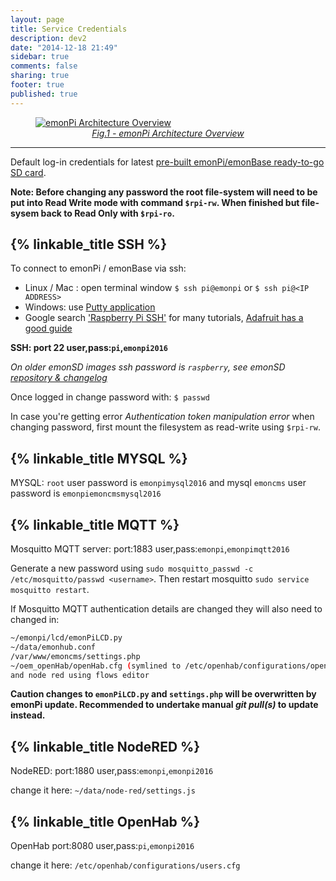 ```yaml
---
layout: page
title: Service Credentials
description: dev2
date: "2014-12-18 21:49"
sidebar: true
comments: false
sharing: true
footer: true
published: true
---
```


<figure><a href="https://github.com/openenergymonitor/emonpi/raw/master/docs/emonPi_System_Diagram.png">
<img src="https://github.com/openenergymonitor/emonpi/raw/master/docs/emonPi_System_Diagram.png" alt="emonPi Architecture Overview">
<figcaption style="text-align:center;"><i>Fig.1 - emonPi Architecture Overview</i></figcaption>
</a>
</figure>

***

Default log-in credentials for latest [pre-built emonPi/emonBase ready-to-go SD card](https://github.com/openenergymonitor/emonpi/wiki/emonSD-pre-built-SD-card-Download-&-Change-Log).

**Note: Before changing any password the root file-system will need to be put into Read Write mode with command `$rpi-rw`. When finished but file-sysem back to Read Only with `$rpi-ro`.**

## {% linkable_title SSH %}

To connect to emonPi / emonBase via ssh:

 - Linux / Mac : open terminal window `$ ssh pi@emonpi` or `$ ssh pi@<IP ADDRESS>`
 - Windows: use [Putty application](http://www.chiark.greenend.org.uk/~sgtatham/putty/download.html)
 - Google search ['Raspberry Pi SSH'](http://lmgtfy.com/?q=raspberry+pi+ssh) for many tutorials, [Adafruit has a good guide](https://learn.adafruit.com/downloads/pdf/adafruits-raspberry-pi-lesson-6-using-ssh.pdf)

**SSH: port 22 user,pass:`pi`,`emonpi2016`**

*On older emonSD images ssh password is `raspberry`, see emonSD [repository & changelog](https://github.com/openenergymonitor/emonpi/wiki/emonSD-pre-built-SD-card-Download-&-Change-Log)*

Once logged in change password with: `$ passwd`

In case you're getting error _Authentication token manipulation error_ when changing password, first mount the filesystem as read-write using `$rpi-rw`.

## {% linkable_title MYSQL %}

MYSQL: `root` user password is `emonpimysql2016` and mysql `emoncms` user password is `emonpiemoncmsmysql2016`


## {% linkable_title MQTT %}

Mosquitto MQTT server: port:1883 user,pass:`emonpi`,`emonpimqtt2016`

Generate a new password using `sudo mosquitto_passwd -c /etc/mosquitto/passwd <username>`. Then restart mosquitto `sudo service mosquitto restart`.

If Mosquitto MQTT authentication details are changed they will also need to changed in:

```bash
~/emonpi/lcd/emonPiLCD.py
~/data/emonhub.conf
/var/www/emoncms/settings.php
~/oem_openHab/openHab.cfg (symlined to /etc/openhab/configurations/openhab.cfg)
and node red using flows editor
```

**Caution changes to `emonPiLCD.py` and `settings.php` will be overwritten by emonPi update. Recommended to undertake manual *git pull(s)* to update instead.**

## {% linkable_title NodeRED %}

NodeRED: port:1880 user,pass:`emonpi`,`emonpi2016`

change it here:  `~/data/node-red/settings.js`


## {% linkable_title OpenHab %}

OpenHab port:8080 user,pass:`pi`,`emonpi2016`

change it here: `/etc/openhab/configurations/users.cfg`

